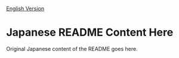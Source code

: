 [English Version](link_to_english_version)

# Japanese README Content Here

Original Japanese content of the README goes here.